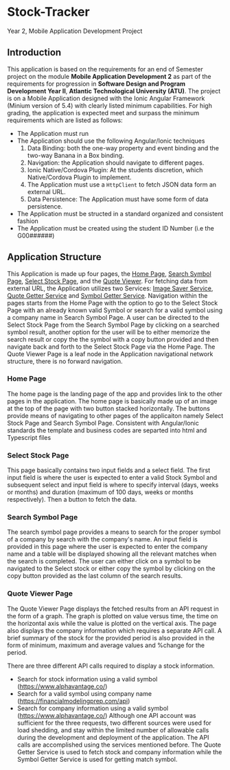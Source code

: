 # Stock-Tracker
Year 2, Mobile Application Development Project

## Introduction
This application is based on the requirements for an end of Semester project on the module **Mobile Application Development 2** 
as part of the requirements for progression in **Software Design and Program Development Year II**, **Atlantic Technological University (ATU)**.
The project is on a Mobile Application designed with the Ionic Angular Framework (Minium version of 5.4) with clearly listed minimum 
capabilities. For high grading, the application is expected meet and surpass the minimum requirements which are listed as follows: 
- The Application must run
- The Application should use the following Angular/Ionic techniques
  1. Data Binding: both the one-way property and event binding and the two-way Banana in a Box binding.
  2. Navigation: the Application should navigate to different pages.
  3. Ionic Native/Cordova Plugin: At the students discretion, which Native/Cordova Plugin to implement. 
  4. The Application must use a `HttpClient` to fetch JSON data form an external URL. 
  5. Data Persistence: The Application must have some form of data persistence. 
- The Application must be structed in a standard organized and consistent fashion
- The Application must be created using the student ID Number (i.e the G00######)
## Application Structure
This Application is made up four pages, the [Home Page](src/app/home), [Search Symbol Page](src/app/search-symbol), 
[Select Stock Page](src/app/select-stock), and the [Quote Viewer](src/app/quote-viewer). 
For fetching data from external URL, the Application utilizes two Services: [Image Saver Service](src/app/Service/), 
[Quote Getter Service](src/app/Service) and [Symbol Getter Service](src/app/Service). 
Navigation within the pages starts from the Home Page with the option to go to the Select Stock Page with an already known
valid Symbol or search for a valid symbol using a company name in Search Symbol Page. A user can be directed to the Select Stock
Page from the Search Symbol Page by clicking on a searched symbol result, another option for the user will be to either memorize the 
search result or copy the the symbol with a copy button provided and then navigate back and forth to the Select Stock Page via the 
Home Page. The Quote Viewer Page is a leaf node in the Application navigational network structure, there is no forward navigation. 
### Home Page
The home page is the landing page of the app and provides link to the other pages in the application. 
The home page is basically made up of an image at the top of the page with two button stacked horizontally. The buttons provide means of 
navigating to other pages of the applicaiton namely Select Stock Page and Search Symbol Page. Consistent with Angular/Ionic standards
the template and business codes are separted into html and Typescript files
### Select Stock Page
This page basically contains two input fields and a select field. The first input field is where the user is expected to enter a valid
Stock Symbol and subsequent select and input field is where to specify interval (days, weeks or months) and duration (maximum of 100 days, 
weeks or months respectively). Then a button to fetch the data. 
### Search Symbol Page
The search symbol page provides a means to search for the proper symbol of a company by search with the company's name. 
An input field is provided in this page where the user is expected to enter the company name and a table will be displayed
showing all the relevant matches when the search is completed. The user can either click on a symbol to be navigated to the 
Select stock or either copy the symbol by clicking on the copy button provided as the last column of the search results.
### Quote Viewer Page
The Quote Viewer Page displays the fetched results from an API request in the form of a graph. The graph is plotted on value versus
time, the time on the horizontal axis while the value is plotted on the vertical axis. The page also displays the company information which
requires a separate API call. A brief summary of the stock for the provided period is also provided in the form of minimum, maximum and 
average values and %change for the period.

There are three different API calls required to display a stock information. 
- Search for stock information using a valid symbol (https://www.alphavantage.co/)
- Search for a valid symbol using company name (https://financialmodelingprep.com/api)
- Search for company information using a valid symbol (https://www.alphavantage.co/)
Although one API account was sufficient for the three requests, two different sources were used for load shedding, and stay within the limited number of
allowable calls during the development and deployment of the application. 
The API calls are accomplished using the services mentioned before. The Quote Getter Service is used to fetch stock and company information while the Symbol 
Getter Service is used for getting match symbol. 
